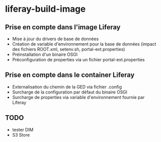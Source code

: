 # liferay-build-image

## Prise en compte dans l'image Liferay
- Mise à jour du drivers de base de données
- Création de variable d'environnement pour la base de données (impact des fichiers ROOT.xml, setenv.sh, portal-ext.properties)
- Préinstallation d'un binaire OSGI 
- Préconfiguration de properties via un fichier portal-ext.properties


## Prise en compte dans le container Liferay
- Externalisation du chemin de la GED via fichier .config
- Surcharge de la configuration par défaut du binaire OSGI
- Surcharge de properties via variable d'environnement fournie par Liferay 


## TODO
- tester DIM
- S3 Store 
